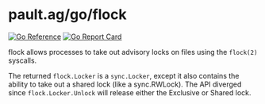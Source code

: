 # pault.ag/go/flock

[![Go Reference](https://pkg.go.dev/badge/pault.ag/go/flock.svg)](https://pkg.go.dev/pault.ag/go/flock)
[![Go Report Card](https://goreportcard.com/badge/pault.ag/go/flock)](https://goreportcard.com/report/pault.ag/go/flock)

flock allows processes to take out advisory locks on files using the
`flock(2)` syscalls.

The returned `flock.Locker` is a `sync.Locker`, except it also contains the
ability to take out a shared lock (like a sync.RWLock). The API diverged since
`flock.Locker.Unlock` will release either the Exclusive or Shared lock.
